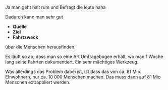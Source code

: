 Ja man geht halt rum und Befragt die leute haha

Dadurch kann man sehr gut

- **Quelle**
- **Ziel**
- **Fahrtzweck**

über die Menschen herausfinden.

Es läuft so ab, dass man so eine Art Umfragebogen erhält, wo man 1 Woche lang seine Fahrten dokumentiert. Ein sehr mächtiges Werkzeug.

Was allerdings das Problem dabei ist, ist dass das von ca. 81 Mio. EInwohnern, nur ca. 10 000 Menschen machen. Das muss dann auf 81 Mio Menschen extrapoliert werden.

